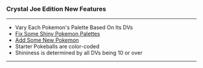 ### Crystal Joe Edition New Features

---

- Vary Each Pokemon's Palette Based On Its DVs
- [Fix Some Shiny Pokemon Palettes](./shiny_changes.md)
- [Add Some New Pokemon](./new_pokemon.md)
- Starter Pokeballs are color-coded
- Shininess is determined by all DVs being 10 or over

---